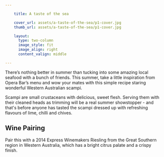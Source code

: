 ```yaml
---

    title: A taste of the sea

    cover_url: assets/a-taste-of-the-sea/p1-cover.jpg
    thumb_url: assets/a-taste-of-the-sea/p1-cover.jpg

    layout:
      type: two-column
      image_style: fit
      image_align: right
      content_valign: middle

---
```


There’s nothing better in summer than tucking into some amazing local seafood with a bunch of friends. This summer, take a little inspiration from Opera Bar’s menu and wow your mates with this simple recipe staring wonderful Western Australian scampi.

Scampi are small crustaceans with delicious, sweet flesh. Serving them with their cleaned heads as trimming will be a real summer showstopper - and that's before anyone has tasted the scampi dressed up with refreshing flavours of lime, chilli and chives.

<div class="circle">
  <h2>Wine Pairing</h2>

  <p>Pair this with a 2014 Express Winemakers Riesling from the Great Southern region in Western Australia, which has a bright citrus palate and a crispy finish.</p>
</div>
